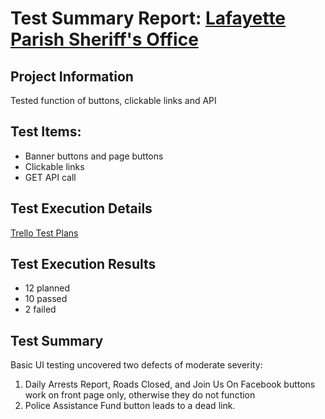 # Test Summary Report: [Lafayette Parish Sheriff's Office](https://www.lafayettesheriff.com/)

## Project Information

Tested function of buttons, clickable links and API 

## Test Items:

* Banner buttons and page buttons
* Clickable links
* GET API call

## Test Execution Details
[Trello Test Plans](https://trello.com/b/M1dppKQV/qa-capstone-test-plans#)

## Test Execution Results
* 12 planned
* 10 passed
* 2 failed

## Test Summary

Basic UI testing uncovered two defects of moderate severity: 
1.  Daily Arrests Report, Roads Closed, and Join Us On Facebook buttons work on front page only, otherwise they do not function
2.  Police Assistance Fund button leads to a dead link. 
